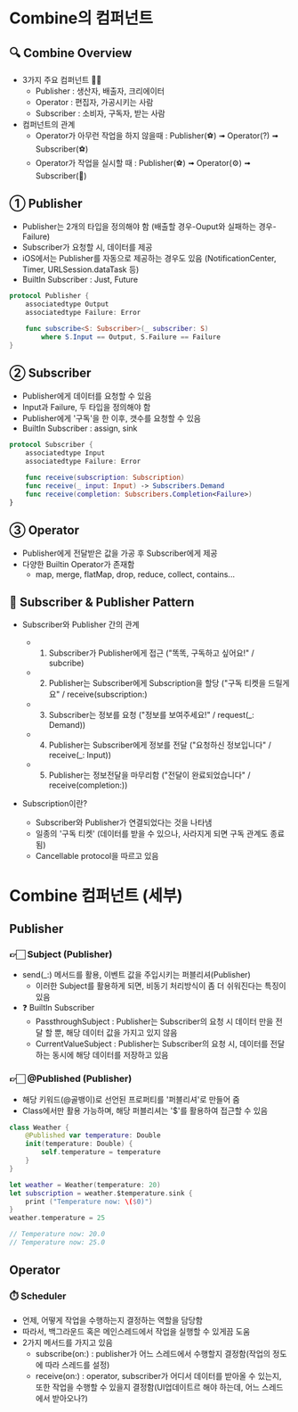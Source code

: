# Combine의 컴퍼넌트

## 🔍 Combine Overview
- 3가지 주요 컴퍼넌트 👋🏻
    - Publisher : 생산자, 배출자, 크리에이터
    - Operator : 편집자, 가공시키는 사람
    - Subscriber : 소비자, 구독자, 받는 사람
- 컴퍼넌트의 관계
    - Operator가 아무런 작업을 하지 않을때 : Publisher(⚽️) ➟ Operator(?) ➟ Subscriber(⚽️)
    - Operator가 작업을 실시할 때 : Publisher(⚽️) ➟ Operator(⚙️) ➟ Subscriber(🏀)


## ① Publisher
- Publisher는 2개의 타입을 정의해야 함 (배출할 경우-Ouput와 실패하는 경우-Failure)
- Subscriber가 요청할 시, 데이터를 제공
- iOS에서는 Publisher를 자동으로 제공하는 경우도 있음 (NotificationCenter, Timer, URLSession.dataTask 등)
- BuiltIn Subscriber : Just, Future

```swift
protocol Publisher {
    associatedtype Output
    associatedtype Failure: Error
    
    func subscribe<S: Subscriber>(_ subscriber: S)
        where S.Input == Output, S.Failure == Failure
}
```


## ② Subscriber
- Publisher에게 데이터를 요청할 수 있음
- Input과 Failure, 두 타입을 정의해야 함
- Publisher에게 '구독'을 한 이후, 갯수를 요청할 수 있음
- BuiltIn Subscriber : assign, sink


```swift
protocol Subscriber {
    associatedtype Input
    associatedtype Failure: Error
    
    func receive(subscription: Subscription)
    func receive(_ input: Input) -> Subscribers.Demand
    func receive(completion: Subscribers.Completion<Failure>)
}
```

## ③ Operator
- Publisher에게 전달받은 값을 가공 후 Subscriber에게 제공
- 다양한 Builtin Operator가 존재함
    - map, merge, flatMap, drop, reduce, collect, contains...



## 📲 Subscriber & Publisher Pattern
- Subscriber와 Publisher 간의 관계
    - 1. Subscriber가 Publisher에게 접근 ("똑똑, 구독하고 싶어요!" / subcribe)
    - 2. Publisher는 Subscriber에게 Subscription을 할당 ("구독 티켓을 드릴게요" / receive(subscription:)
    - 3. Subscriber는 정보를 요청 ("정보를 보여주세요!" / request(_: Demand))
    - 4. Publisher는 Subscriber에게 정보를 전달 ("요청하신 정보입니다" / receive(_: Input))
    - 5. Publisher는 정보전달을 마무리함 ("전달이 완료되었습니다" / receive(completion:))
    
- Subscription이란?
    - Subscriber와 Publisher가 연결되었다는 것을 나타냄
    - 일종의 '구독 티켓' (데이터를 받을 수 있으나, 사라지게 되면 구독 관계도 종료됨)
    - Cancellable protocol을 따르고 있음



# Combine 컴퍼넌트 (세부)

## Publisher

### 👉🏻 Subject (Publisher)
- send(_:) 메서드를 활용, 이벤트 값을 주입시키는 퍼블리셔(Publisher)
    - 이러한 Subject를 활용하게 되면, 비동기 처리방식이 좀 더 쉬워진다는 특징이 있음
- ❓ BuiltIn Subscriber
    - PassthroughSubject : Publisher는 Subscriber의 요청 시 데이터 만을 전달 할 뿐, 해당 데이터 값을 가지고 있지 않음
    - CurrentValueSubject : Publisher는 Subscriber의 요청 시, 데이터를 전달하는 동시에 해당 데이터를 저장하고 있음


### 👉🏻 @Published (Publisher)
- 해당 키워드(@골뱅이)로 선언된 프로퍼티를 '퍼블리셔'로 만들어 줌
- Class에서만 활용 가능하며, 해당 퍼블리셔는 '$'를 활용하여 접근할 수 있음

```swift
class Weather {
    @Published var temperature: Double
    init(temperature: Double) {
        self.temperature = temperature
    }
}

let weather = Weather(temperature: 20)
let subscription = weather.$temperature.sink {
    print ("Temperature now: \($0)")
}
weather.temperature = 25

// Temperature now: 20.0
// Temperature now: 25.0
```


## Operator 
### ⏱️ Scheduler 
- 언제, 어떻게 작업을 수행하는지 결정하는 역할을 담당함
- 따라서, 백그라운드 혹은 메인스레드에서 작업을 실행할 수 있게끔 도움
- 2가지 메서드를 가지고 있음
    - subscribe(on:) : publisher가 어느 스레드에서 수행할지 결정함(작업의 정도에 따라 스레드를 설정)
    - receive(on:) : operator, subscriber가 어디서 데이터를 받아올 수 있는지, 또한 작업을 수행할 수 있을지 결정함(UI업데이트르 해야 하는데, 어느 스레드에서 받아오나?)


